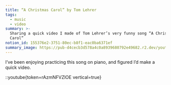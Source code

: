 ```yaml
---
title: “A Christmas Carol” by Tom Lehrer
tags:
  - music
  - video
summary: >-
  Sharing a quick video I made of Tom Lehrer’s very funny song “A Christmas
  Carol”
notion_id: 155376e2-3751-80ec-b8f1-eac0ba6371ef
summary_image: https://pub-d4cecb3d578a4c0a8939680792e49682.r2.dev/youtube/rAzmNFVZlOE.jpg
---
```

I’ve been enjoying practicing this song on piano, and figured I’d make a quick video.

::youtube{token=rAzmNFVZlOE vertical=true}
